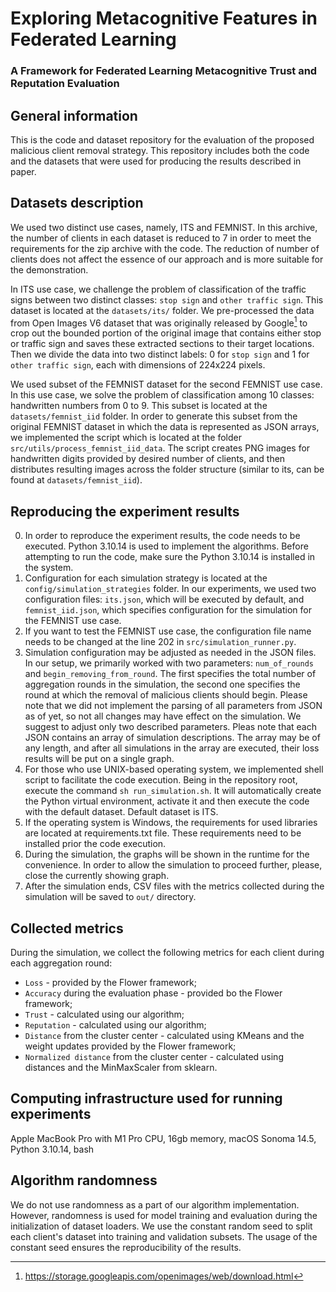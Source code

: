 # Exploring Metacognitive Features in Federated Learning
### A Framework for Federated Learning Metacognitive Trust and Reputation Evaluation 

## General information

This is the code and dataset repository for the evaluation of the proposed malicious client removal strategy. 
This repository includes both the code and the datasets that were used for producing the results described in paper. 

## Datasets description

We used two distinct use cases, namely, ITS and FEMNIST. In this archive, the number of clients in each dataset is reduced to 
7 in order to meet the requirements for the zip archive with the code. The reduction of number of clients does not affect the essence 
of our approach and is more suitable for the demonstration.

In ITS use case, we challenge the problem of classification of the 
traffic signs between two distinct classes: `stop sign` and `other traffic sign`. This dataset is located at the 
`datasets/its/` folder. We pre-processed the data from Open Images V6 dataset that was originally released by Google[^1] 
to crop out the bounded portion of the original image that contains  either stop or traffic sign and saves these extracted 
sections to their target locations. Then we divide the data into two distinct labels: 0 for 
`stop sign` and 1 for `other traffic sign`, each with dimensions of 224x224 pixels.

We used subset of the FEMNIST dataset for the second FEMNIST use case. In this use case, we solve the problem of classification 
among 10 classes: handwritten numbers from 0 to 9. This subset is located at the `datasets/femnist_iid` folder. In order 
to generate this subset from the original FEMNIST dataset in which the data is represented as JSON arrays, 
we implemented the script which is located at the folder `src/utils/process_femnist_iid_data`. The script 
creates PNG images for handwritten digits provided by desired number of clients, and then distributes resulting images 
across the folder structure (similar to its, can be found at `datasets/femnist_iid`).

## Reproducing the experiment results

0. In order to reproduce the experiment results, the code needs to be executed. Python 3.10.14 is used to implement the algorithms. Before attempting to run the code, make sure the Python 3.10.14 is installed in the system.
1. Configuration for each simulation strategy is located at the `config/simulation_strategies` folder. In our experiments, we used two configuration files: `its.json`, which will be executed by default, and `femnist_iid.json`, which specifies configuration for the simulation for the FEMNIST use case.
2. If you want to test the FEMNIST use case, the configuration file name needs to be changed at the line 202 in `src/simulation_runner.py`. 
3. Simulation configuration may be adjusted as needed in the JSON files. In our setup, we primarily worked with two parameters: `num_of_rounds` and `begin_removing_from_round`. The first specifies the total number of aggregation rounds in the simulation, the second one specifies the round at which the removal of malicious clients should begin. Please note that we did not implement the parsing of all parameters from JSON as of yet, so not all changes may have effect on the simulation. We suggest to adjust only two described parameters. Pleas note that each JSON contains an array of simulation descriptions. The array may be of any length, and after all simulations in the array are executed, their loss results will be put on a single graph.
4. For those who use UNIX-based operating system, we implemented shell script to facilitate the code execution. Being in the repository root, execute the command `sh run_simulation.sh`. It will automatically create the Python virtual environment, activate it and then execute the code with the default dataset. Default dataset is ITS.
5. If the operating system is Windows, the requirements for used libraries are located at requirements.txt file. These requirements need to be installed prior the code execution.
6. During the simulation, the graphs will be shown in the runtime for the convenience. In order to allow the simulation to proceed further, please, close the currently showing graph.
5. After the simulation ends, CSV files with the metrics collected during the simulation will be saved to `out/` directory.

## Collected metrics

During the simulation, we collect the following metrics for each client during each aggregation round: 
* `Loss` - provided by the Flower framework;
* `Accuracy` during the evaluation phase - provided bo the Flower framework;
* `Trust` - calculated using our algorithm;
* `Reputation` - calculated using our algorithm;
* `Distance` from the cluster center - calculated using KMeans and the weight updates provided by the Flower framework;
* `Normalized distance` from the cluster center - calculated using distances and the MinMaxScaler from sklearn.

## Computing infrastructure used for running experiments

Apple MacBook Pro with M1 Pro CPU, 16gb memory, macOS Sonoma 14.5, Python 3.10.14, bash

## Algorithm randomness

We do not use randomness as a part of our algorithm implementation. However, randomness is used for model training and evaluation 
during the initialization of dataset loaders. We use the constant random seed to split each client's dataset into training and 
validation subsets. The usage of the constant seed ensures the reproducibility of the results.

[^1]: https://storage.googleapis.com/openimages/web/download.html
